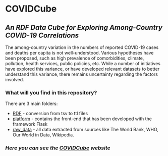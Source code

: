 # COVIDCube

## _An RDF Data Cube for Exploring Among-Country COVID-19 Correlations_

The among-country variation in the numbers of reported COVID-19 cases and deaths per capita is not well-understood. Various hypotheses have been proposed, such as high prevalence of comorbidities, climate, pollution, health services, public policies, etc. While a number of initiatives have explored this variance, or have developed relevant datasets to better understand this variance, there remains uncertainty regarding the factors involved.

### What will you find in this repository?

There are 3 main folders:
- [RDF](https://github.com/tmnvrd/COVIDCube/tree/main/RDF) - conversion from tsv to ttl files
- [platform](https://github.com/tmnvrd/COVIDCube/tree/main/platform) - contains the front-end that has been developed with the framework Flask 
- [raw_data](https://github.com/tmnvrd/COVIDCube/tree/main/raw_data) - all data extracted from sources like The World Bank, WHO, Our World in Data, Wikipedia.

### _Here you can see the [COVIDCube](https://c19.dcc.uchile.cl/) website_
